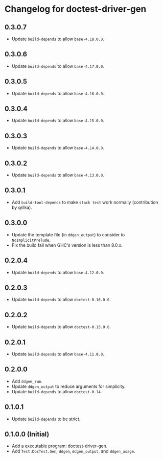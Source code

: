 # Changelog for doctest-driver-gen

## 0.3.0.7

* Update `build-depends` to allow `base-4.18.0.0`.

## 0.3.0.6

* Update `build-depends` to allow `base-4.17.0.0`.

## 0.3.0.5

* Update `build-depends` to allow `base-4.16.0.0`.

## 0.3.0.4

* Update `build-depends` to allow `base-4.15.0.0`.

## 0.3.0.3

* Update `build-depends` to allow `base-4.14.0.0`.

## 0.3.0.2

* Update `build-depends` to allow `base-4.13.0.0`.

## 0.3.0.1

* Add `build-tool-depends` to make `stack test` work normally (contribution by
  qrilka).

## 0.3.0.0

* Update the template file (in `ddgen_output`) to consider to
  `NoImplicitPrelude`.
* Fix the build fail when GHC's version is less than 8.0.x.

## 0.2.0.4

* Update `build-depends` to allow `base-4.12.0.0`.

## 0.2.0.3

* Update `build-depends` to allow `doctest-0.16.0.0`.

## 0.2.0.2

* Update `build-depends` to allow `doctest-0.15.0.0`.

## 0.2.0.1

* Update `build-depends` to allow `base-4.11.0.0`.

## 0.2.0.0

* Add `ddgen_run`.
* Update `ddgen_output` to reduce arguments for simplicity.
* Update `build-depends` to allow `doctest-0.14`.

## 0.1.0.1

* Update `build-depends` to be strict.

## 0.1.0.0 (Initial)

* Add a executable program: doctest-driver-gen.
* Add `Test.DocTest.Gen`, `ddgen`, `ddgen_output`, and `ddgen_usage`.
